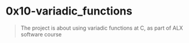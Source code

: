 # 0x10-variadic_functions
> The project is about using variadic functions at C, as part of ALX software course
